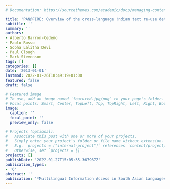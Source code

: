 ```yaml
---
# Documentation: https://sourcethemes.com/academic/docs/managing-content/

title: 'PAN@FIRE: Overview of the cross-language !ndian text re-use detection competition'
subtitle: ''
summary: ''
authors:
- Alberto Barrón-Cedeño
- Paolo Rosso
- Sobha Lalitha Devi
- Paul Clough
- Mark Stevenson
tags: []
categories: []
date: '2013-01-01'
lastmod: 2022-01-26T18:49:19+01:00
featured: false
draft: false

# Featured image
# To use, add an image named `featured.jpg/png` to your page's folder.
# Focal points: Smart, Center, TopLeft, Top, TopRight, Left, Right, BottomLeft, Bottom, BottomRight.
image:
  caption: ''
  focal_point: ''
  preview_only: false

# Projects (optional).
#   Associate this post with one or more of your projects.
#   Simply enter your project's folder or file name without extension.
#   E.g. `projects = ["internal-project"]` references `content/project/deep-learning/index.md`.
#   Otherwise, set `projects = []`.
projects: []
publishDate: '2022-01-27T15:05:35.367967Z'
publication_types:
- '6'
abstract: ''
publication: '*Multilingual Information Access in South Asian Languages*'
---
```

